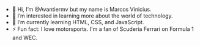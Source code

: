 - 👋 Hi, I’m @Avantiermv but my name is Marcos Vinicius.
- 👀 I’m interested in learning more about the world of technology.
- 🌱 I’m currently learning HTML, CSS, and JavaScript.
- ⚡ Fun fact: I love motorsports. I'm a fan of Scuderia Ferrari on Formula 1 and WEC. 


